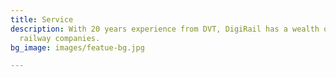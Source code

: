 ```yaml
---
title: Service
description: With 20 years experience from DVT, DigiRail has a wealth of service for
  railway companies.
bg_image: images/featue-bg.jpg

---
```

